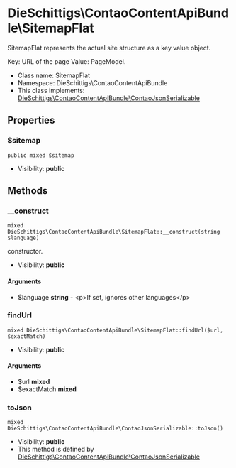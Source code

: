 DieSchittigs\ContaoContentApiBundle\SitemapFlat
===============

SitemapFlat represents the actual site structure as a key value object.

Key: URL of the page
Value: PageModel.


* Class name: SitemapFlat
* Namespace: DieSchittigs\ContaoContentApiBundle
* This class implements: [DieSchittigs\ContaoContentApiBundle\ContaoJsonSerializable](DieSchittigs-ContaoContentApiBundle-ContaoJsonSerializable.md)




Properties
----------


### $sitemap

    public mixed $sitemap





* Visibility: **public**


Methods
-------


### __construct

    mixed DieSchittigs\ContaoContentApiBundle\SitemapFlat::__construct(string $language)

constructor.



* Visibility: **public**


#### Arguments
* $language **string** - &lt;p&gt;If set, ignores other languages&lt;/p&gt;



### findUrl

    mixed DieSchittigs\ContaoContentApiBundle\SitemapFlat::findUrl($url, $exactMatch)





* Visibility: **public**


#### Arguments
* $url **mixed**
* $exactMatch **mixed**



### toJson

    mixed DieSchittigs\ContaoContentApiBundle\ContaoJsonSerializable::toJson()





* Visibility: **public**
* This method is defined by [DieSchittigs\ContaoContentApiBundle\ContaoJsonSerializable](DieSchittigs-ContaoContentApiBundle-ContaoJsonSerializable.md)



